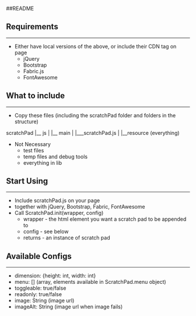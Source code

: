 ##README

## Requirements
--------------
* Either have local versions of the above, or include their CDN tag on page
    * jQuery
    * Bootstrap
    * Fabric.js
    * FontAwesome


## What to include
-----------------
* Copy these files (including the scratchPad folder and folders in the structure)

scratchPad
    |__ js
    |   |__ main
    |       |___scratchPad.js
    |
    |__resource (everything)

* Not Necessary
    * test files
    * temp files and debug tools
    * everything in lib


## Start Using
-------------
* Include scratchPad.js on your page
* together with jQuery, Bootstrap, Fabric, FontAwesome
* Call ScratchPad.init(wrapper, config)
    * wrapper - the html element you want a scratch pad to be appended to
    * config - see below
    * returns - an instance of scratch pad


## Available Configs
--------------------
* dimension: {height: int, width: int}
* menu: [] (array, elements available in ScratchPad.menu object)
* toggleable: true/false
* readonly: true/false
* image: String (image url)
* imageAlt: String (image url when image fails)
